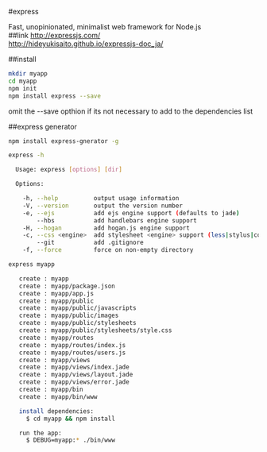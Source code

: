 #express

Fast, unopinionated, minimalist web framework for Node.js  
##link
http://expressjs.com/  
http://hideyukisaito.github.io/expressjs-doc_ja/  

##install
```bash
mkdir myapp
cd myapp
npm init
npm install express --save
```

omit the --save opthion if its not necessary to add to the dependencies list

##express generator
```bash
npm install express-gnerator -g
```
```bash
express -h

  Usage: express [options] [dir]

  Options:

    -h, --help          output usage information
    -V, --version       output the version number
    -e, --ejs           add ejs engine support (defaults to jade)
        --hbs           add handlebars engine support
    -H, --hogan         add hogan.js engine support
    -c, --css <engine>  add stylesheet <engine> support (less|stylus|compass) (defaults to plain css)
        --git           add .gitignore
    -f, --force         force on non-empty directory


```

```bash
express myapp

   create : myapp
   create : myapp/package.json
   create : myapp/app.js
   create : myapp/public
   create : myapp/public/javascripts
   create : myapp/public/images
   create : myapp/public/stylesheets
   create : myapp/public/stylesheets/style.css
   create : myapp/routes
   create : myapp/routes/index.js
   create : myapp/routes/users.js
   create : myapp/views
   create : myapp/views/index.jade
   create : myapp/views/layout.jade
   create : myapp/views/error.jade
   create : myapp/bin
   create : myapp/bin/www

   install dependencies:
     $ cd myapp && npm install

   run the app:
     $ DEBUG=myapp:* ./bin/www
```
